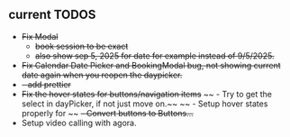 ## current TODOS

- ~~Fix Modal~~
  - ~~book session to be exact~~
  - ~~also show sep 5, 2025 for date for example instead of 9/5/2025.~~
- ~~Fix Calendar Date Picker and BookingModal bug, not showing current date again when you reopen
  the daypicker.~~
- ~~- add prettier~~
- ~~Fix the hover states for buttons/navigation items~~ ~~ - Try to get the select in dayPicker, if
  not just move on.~~ ~~ - Setup hover states properly for ~~ ~~- Convert buttons to Buttons...~~
- Setup video calling with agora.
